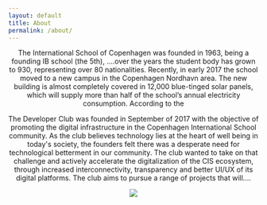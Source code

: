 ```yaml
---
layout: default
title: About
permalink: /about/
---
```


<center><p>
The International School of Copenhagen was founded in 1963, being a founding IB school (the 5th), ….over the years the student body has grown to 930, representing over 80 nationalities. Recently, in early 2017 the school moved to a new campus in the Copenhagen Nordhavn area. The new building is almost completely covered in 12,000 blue-tinged solar panels, which will supply more than half of the school’s annual electricity consumption. According to the
</p>

<center><p id="aboutText">
The Developer Club was founded in September of 2017 with the objective of promoting the digital infrastructure in the Copenhagen International School community. As the club believes technology lies at the heart of well being in today's society, the founders felt there was a desperate need for technological betterment in our community. The club wanted to take on that challenge and actively accelerate the digitalization of the CIS ecosystem, through increased interconnectivity, transparency and better UI/UX of its digital platforms. The club aims to pursue a range of projects that will....
</p></center>

<img id="image" class="mx-auto d-block" style="max-width:80%" src="{{ site.url }}/cover_image.jpg"/>
